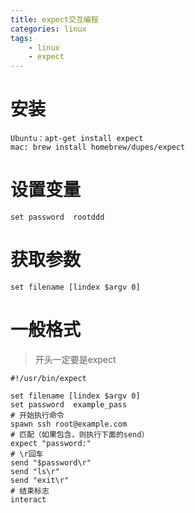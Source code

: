 ```yaml
---
title: expect交互编程
categories: linux
tags: 
    - linux
    - expect
---
```


# 安装
```
Ubuntu：apt-get install expect
mac: brew install homebrew/dupes/expect
```
# 设置变量
```
set password  rootddd
```
# 获取参数
```
set filename [lindex $argv 0]
```
# 一般格式
> 开头一定要是expect
```
#!/usr/bin/expect

set filename [lindex $argv 0]
set password  example_pass
# 开始执行命令
spawn ssh root@example.com
# 匹配（如果包含，则执行下面的send）
expect "password:"
# \r回车
send "$password\r"
send "ls\r"
send "exit\r"
# 结束标志
interact
```